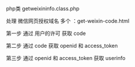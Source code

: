 php类 getweixininfo.class.php

处理 微信网页授权域名 多个 ：get-weixin-code.html


第一步 通过 用户的许可 获取 code

第二步 通过 code 获取 openid 和 access_token

第三步 通过 openid 和 access_token 获取 userinfo
